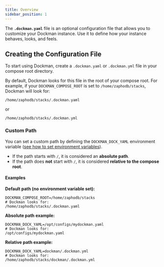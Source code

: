 ```yaml
---
title: Overview
sidebar_position: 1
---
```


The **`.dockman.yaml`** file is an optional configuration file that allows you to customize your Dockman instance.
Use it to define how your instance behaves, looks, and feels.

## Creating the Configuration File

To start using Dockman, create a `.dockman.yaml` or `.dockman.yml` file in your compose root directory.

By default, Dockman looks for this file in the root of your compose root.
For example, if your `DOCKMAN_COMPOSE_ROOT` is set to `/home/zaphodb/stacks`,
Dockman will look for:

```
/home/zaphodb/stacks/.dockman.yaml
```

or

```
/home/zaphodb/stacks/.dockman.yml
```

### Custom Path

You can set a custom path by defining the `DOCKMAN_DOCK_YAML` environment
variable ([see how to set environment variables](../install/env.md)).

* If the path starts with `/`, it is considered an **absolute path**.
* If the path does **not** start with `/`, it is considered **relative to the compose root**.

#### Examples

**Default path (no environment variable set):**

```
DOCKMAN_COMPOSE_ROOT=/home/zaphodb/stacks
# Dockman looks for:
/home/zaphodb/stacks/.dockman.yaml
```

**Absolute path example:**

```
DOCKMAN_DOCK_YAML=/opt/configs/mydockman.yaml
# Dockman looks for:
/opt/configs/mydockman.yaml
```

**Relative path example:**

```
DOCKMAN_DOCK_YAML=dockman/.dockman.yml
# Dockman looks for:
/home/zaphodb/stacks/dockman/.dockman.yml
```
